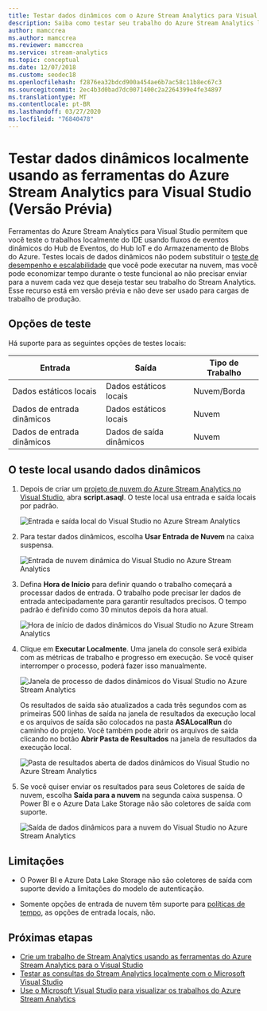 ```yaml
---
title: Testar dados dinâmicos com o Azure Stream Analytics para Visual Studio
description: Saiba como testar seu trabalho do Azure Stream Analytics localmente usando dados de streaming ao vivo.
author: mamccrea
ms.author: mamccrea
ms.reviewer: mamccrea
ms.service: stream-analytics
ms.topic: conceptual
ms.date: 12/07/2018
ms.custom: seodec18
ms.openlocfilehash: f2876ea32bdcd900a454ae6b7ac58c11b8ec67c3
ms.sourcegitcommit: 2ec4b3d0bad7dc0071400c2a2264399e4fe34897
ms.translationtype: MT
ms.contentlocale: pt-BR
ms.lasthandoff: 03/27/2020
ms.locfileid: "76840478"
---
```

# <a name="test-live-data-locally-using-azure-stream-analytics-tools-for-visual-studio-preview"></a>Testar dados dinâmicos localmente usando as ferramentas do Azure Stream Analytics para Visual Studio (Versão Prévia)

Ferramentas do Azure Stream Analytics para Visual Studio permitem que você teste o trabalhos localmente do IDE usando fluxos de eventos dinâmicos do Hub de Eventos, do Hub IoT e do Armazenamento de Blobs do Azure. Testes locais de dados dinâmicos não podem substituir o [teste de desempenho e escalabilidade](stream-analytics-streaming-unit-consumption.md) que você pode executar na nuvem, mas você pode economizar tempo durante o teste funcional ao não precisar enviar para a nuvem cada vez que deseja testar seu trabalho do Stream Analytics. Esse recurso está em versão prévia e não deve ser usado para cargas de trabalho de produção.

## <a name="testing-options"></a>Opções de teste

Há suporte para as seguintes opções de testes locais:

|**Entrada**  |**Saída**  |**Tipo de Trabalho**  |
|---------|---------|---------|
|Dados estáticos locais   |  Dados estáticos locais   |   Nuvem/Borda |
|Dados de entrada dinâmicos   |  Dados estáticos locais   |   Nuvem |
|Dados de entrada dinâmicos   |  Dados de saída dinâmicos   |   Nuvem |

## <a name="local-testing-with-live-data"></a>O teste local usando dados dinâmicos

1. Depois de criar um [projeto de nuvem do Azure Stream Analytics no Visual Studio](stream-analytics-quick-create-vs.md), abra **script.asaql**. O teste local usa entrada e saída locais por padrão.

   ![Entrada e saída local do Visual Studio no Azure Stream Analytics](./media/stream-analytics-live-data-local-testing/stream-analytics-local-testing-local-input-output.png)

2. Para testar dados dinâmicos, escolha **Usar Entrada de Nuvem** na caixa suspensa.

   ![Entrada de nuvem dinâmica do Visual Studio no Azure Stream Analytics](./media/stream-analytics-live-data-local-testing/stream-analytics-local-testing-cloud-input.png)

3. Defina **Hora de Início** para definir quando o trabalho começará a processar dados de entrada. O trabalho pode precisar ler dados de entrada antecipadamente para garantir resultados precisos. O tempo padrão é definido como 30 minutos depois da hora atual.

   ![Hora de início de dados dinâmicos do Visual Studio no Azure Stream Analytics](./media/stream-analytics-live-data-local-testing/stream-analytics-local-testing-cloud-input-start-time.png)

4. Clique em **Executar Localmente**. Uma janela do console será exibida com as métricas de trabalho e progresso em execução. Se você quiser interromper o processo, poderá fazer isso manualmente. 

   ![Janela de processo de dados dinâmicos do Visual Studio no Azure Stream Analytics](./media/stream-analytics-live-data-local-testing/stream-analytics-local-testing-cloud-input-process-window.png)

   Os resultados de saída são atualizados a cada três segundos com as primeiras 500 linhas de saída na janela de resultados da execução local e os arquivos de saída são colocados na pasta **ASALocalRun** do caminho do projeto. Você também pode abrir os arquivos de saída clicando no botão **Abrir Pasta de Resultados** na janela de resultados da execução local.

   ![Pasta de resultados aberta de dados dinâmicos do Visual Studio no Azure Stream Analytics](./media/stream-analytics-live-data-local-testing/stream-analytics-local-testing-cloud-input-open-results-folder.png)

5. Se você quiser enviar os resultados para seus Coletores de saída de nuvem, escolha **Saída para a nuvem** na segunda caixa suspensa. O Power BI e o Azure Data Lake Storage não são coletores de saída com suporte.

   ![Saída de dados dinâmicos para a nuvem do Visual Studio no Azure Stream Analytics](./media/stream-analytics-live-data-local-testing/stream-analytics-local-testing-cloud-output.png)
 
## <a name="limitations"></a>Limitações

* O Power BI e Azure Data Lake Storage não são coletores de saída com suporte devido a limitações do modelo de autenticação.

* Somente opções de entrada de nuvem têm suporte para [políticas de tempo](stream-analytics-out-of-order-and-late-events.md), as opções de entrada locais, não.

## <a name="next-steps"></a>Próximas etapas

* [Crie um trabalho de Stream Analytics usando as ferramentas do Azure Stream Analytics para o Visual Studio](stream-analytics-quick-create-vs.md)
* [Testar as consultas do Stream Analytics localmente com o Microsoft Visual Studio](stream-analytics-vs-tools-local-run.md)
* [Use o Microsoft Visual Studio para visualizar os trabalhos do Azure Stream Analytics](stream-analytics-vs-tools.md)
